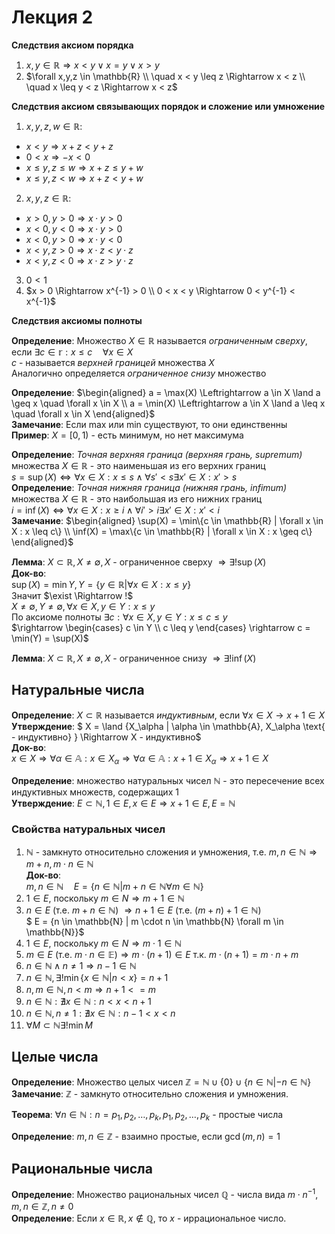 # Лекция 2

**Следствия аксиом порядка**
1. $x,y \in \mathbb{R} \Rightarrow x < y \lor x = y \lor x > y$
2. $\forall x,y,z \in \mathbb{R} \\ \quad x < y \leq z \Rightarrow x < z \\ \quad x \leq y < z \Rightarrow x < z$

**Следствия аксиом связывающих порядок и сложение или умножение**
1. $x,y,z,w \in \mathbb{R}$:
  - $x < y \Rightarrow x + z < y + z$
  - $0 < x \Rightarrow -x < 0$
  - $x \leq y, z \leq w \Rightarrow x + z \leq y + w$
  - $x \leq y, z < w \Rightarrow x + z < y + w$
2. $x,y,z \in \mathbb{R}$:
  - $x>0, y>0 \Rightarrow x \cdot y > 0$
  - $x <0, y<0 \Rightarrow x \cdot y > 0$
  - $x <0, y>0 \Rightarrow x \cdot y < 0$
  - $x < y, z> 0 \Rightarrow x \cdot z < y \cdot z$
  - $x < y, z< 0 \Rightarrow x \cdot z > y \cdot z$
3. $0 < 1$
4. $x > 0 \Rightarrow x^{-1} > 0 \\ 0 < x < y \Rightarrow 0 < y^{-1} < x^{-1}$

**Следствия аксиомы полноты**

**Определение**: Множество $X \in \mathbb{R}$ называется *ограниченным сверху*, если $\exists c \in \mathbb{r} : x \leq c \quad \forall x \in X$  
$c$ - называется *верхней границей* множества $X$  
Аналогично определяется *ограниченное снизу* множество

**Определение**: $\begin{aligned} a = \max(X) \Leftrightarrow a \in X \land a \geq x \quad \forall x \in X \\ a = \min(X) \Leftrightarrow a \in X \land a \leq x \quad \forall x \in X \end{aligned}$  
**Замечание**: Если max или min существуют, то они единственны  
**Пример**: $X = [0, 1)$ - есть минимум, но нет максимума  

**Определение**: *Точная верхняя граница (верхняя грань, supremum)* множества $X \in \mathbb{R}$ - это наименьшая из его верхних границ  
$s = \sup(X) \Leftrightarrow \forall x \in X : x \leq s \land \forall s' < s \exists x' \in X : x' > s$  
**Определение**: *Точная нижняя граница (нижняя грань, infimum)* множества $X \in \mathbb{R}$ - это наибольшая из его нижних границ  
$i = \inf(X) \Leftrightarrow \forall x \in X : x \geq i \land \forall i' > i \exists x' \in X : x' < i$  
**Замечание**:
$\begin{aligned} \sup(X) = \min\{c \in \mathbb{R} | \forall x \in X : x \leq c\} \\ \inf(X) = \max\{c \in \mathbb{R} | \forall x \in X : x \geq c\} \end{aligned}$ 

**Лемма**: $X \subset \mathbb{R}, X \neq \emptyset, X$ - ограниченное сверху $\Rightarrow \exists! \sup(X)$  
**Док-во**:  
$\sup(X) = \min{Y}, Y = \{y \in \mathbb{R} | \forall x \in X : x \leq y\}$  
Значит $\exist \Rightarrow !$  
$X \neq \emptyset, Y \neq \emptyset, \forall x \in X, y \in Y : x \leq y$  
По аксиоме полноты $\exists c : \forall x \in X, y \in Y : x \leq c \leq y$  
$\rightarrow \begin{cases} c \in Y \\ c \leq y \end{cases} \rightarrow c = \min(Y) = \sup(X)$  

**Лемма**: $X \subset \mathbb{R}, X \neq \emptyset, X$ - ограниченное снизу $\Rightarrow \exists! \inf(X)$  

## Натуральные числа
**Определение**: $X \subset \mathbb{R}$ называется *индуктивным*, если $\forall x \in X \rightarrow x + 1 \in X$  
**Утверждение**: $ X = \land \{X_\alpha | \alpha \in \mathbb{A}, X_\alpha \text{ - индуктивно} \} \Rightarrow X - индуктивно$  
**Док-во**:  
$x \in X \Rightarrow \forall \alpha \in \mathbb{A} : x \in X_\alpha \Rightarrow \forall \alpha \in \mathbb{A} : x + 1 \in X_\alpha \Rightarrow x + 1 \in X$  

**Определение**: множество натуральных чисел $\mathbb{N}$ - это пересечение всех индуктивных множеств, содержащих 1  
**Утверждение**: $E \subset \mathbb{N}, 1 \in E, x \in E \Rightarrow x + 1 \in E, E = \mathbb{N}$

### Свойства натуральных чисел
1. $\mathbb{N}$ - замкнуто относительно сложения и умножения, т.е. $m, n \in \mathbb{N} \Rightarrow m + n, m \cdot n \in \mathbb{N}$  
  **Док-во**:  
  $m, n \in \mathbb{N} \quad E = \{n \in \mathbb{N} | m + n \in \mathbb{N} \forall m \in \mathbb{N}\}$  
  1. $1 \in E$, поскольку $m \in N \Rightarrow m + 1 \in \mathbb{N}$  
  2. $n \in E$ (т.е. $m + n \in \mathbb{N}$) $\Rightarrow n+1 \in E$ (т.е. $(m + n) + 1 \in \mathbb{N}$)  
  $ E = \{n \in \mathbb{N} | m \cdot n \in \mathbb{N} \forall m \in \mathbb{N}\}$  
  1. $1 \in E$, поскольку $m \in N \Rightarrow m \cdot 1 \in \mathbb{N}$  
  2. $m \in E$ (т.е. $m \cdot n \in \mathbb{E}) \Rightarrow m \cdot (n+1) \in E$ т.к. $m \cdot (n+1) = m \cdot n + m$
2. $n \in \mathbb{N} \land n \neq 1 \Rightarrow n-1 \in \mathbb{N}$  
3. $n \in \mathbb{N}, \exists! \min\{x \in \mathbb{N} | n < x\} = n+1$  
4. $n,m \in \mathbb{N}, n < m \Rightarrow n+1 <= m$  
5. $n \in \mathbb{N} : \nexists x \in \mathbb{N} : n < x < n+1$  
6. $n \in \mathbb{N}, n \neq 1 : \nexists x \in \mathbb{N} : n-1 < x < n$  
7. $\forall M \subset \mathbb{N} \exists! \min M$  

## Целые числа
**Определение**: Множество целых чисел $\mathbb{Z} = \mathbb{N} \cup \{0\} \cup \{n \in \mathbb{N} | -n \in \mathbb{N}\}$  
**Замечание**: $\mathbb{Z}$ - замкнуто относительно сложения и умножения.

**Теорема**: $\forall n \in \mathbb{N} : n = p_1, p_2, \ldots, p_k, p_1, p_2, \ldots, p_k$ - простые числа  

**Определение**: $m,n \in \mathbb{Z}$ - взаимно простые, если $\gcd(m,n) = 1$  

## Рациональные числа
**Определение**: Множество рациональных чисел $\mathbb{Q}$ - числа вида $m \cdot n^{-1}, m,n \in \mathbb{Z}, n \neq 0$  
**Определение**: Если $x \in \mathbb{R}, x \notin \mathbb{Q}$, то $x$ - иррациональное число.